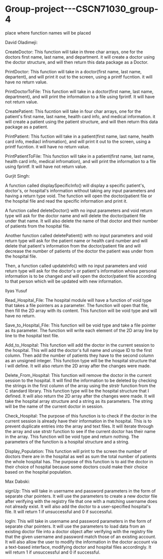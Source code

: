 # Group-project---CSCN71030_group-4
place where function names will be placed 

David Oladimeji: 

CreateDoctor: This function will take in three char arrays, one for the doctors first
name, last name, and department. it will create a doctor using the doctor structure,
and will then return this data package as a Doctor.

PrintDoctor: This function will take in a doctor(first name, last name, departent), and
will print it out to the screen, using a printf fucntion. it will have no return value.

PrintDoctorToFile: This function will take in a doctor(first name, last name,
department), and will print the information to a file using fprintf. It will have not return
value.

CreatePatient: This fucntion will take in four char arrays, one for the patient's first
name, last name, health card info, and medical information. it will create a patient
using the patient structure, and will then return this data package as a patient.

PrintPatient: This fuction will take in a patient(first name, last name, health card info, mediacl infromation), and will print it out to the screen, using a printf fucntion. it will have no return value.

PrintPatientToFile: This function will take in a patient(first name, last name,
health card info, medical infromation), and will print the information to a file using fprintf. It will have not return value. 


Gurjit Singh: 

A function called displaySpecificInfo() will display a specific patient's, doctor's, or hospital's information without taking any input parameters and having a return type void. The function will open the doctor/patient file or the hospital file and read the specific information and print it. 

A function called deleteDoctor() with no input parameters and void return type will ask for the doctor name and will delete the doctor/patient file under that name. It will also delete the name of that doctor and their number of patients from the hospital file. 

Another function called deletePatient() with no input parameters and void return type will ask for the patient name or health card number and will delete that patient's information from the doctor/patient file and will decrease the number of patients of the doctor the patient was under from the hospital file. 

Then, a function called updateInfo() with no input parameters and void return type will ask for the doctor's or patient's information whose personal information is to be changed and will open the doctor/patient file according to that person which will be updated with new information. 

Ilyas Yusuf

Read_Hospital_File: The hospital module will have a function of void type that takes a file pointers as a parameter. The function will open that file, then fill the 2D array with its content. This function will be void type and will have no return. 

Save_to_Hospital_File: This function will be void type and take a file pointer as its parameter. The function will write each element of the 2D array line by line to the hospital text file.

Add_to_Hospital: This function will add the doctor in the current session to the hospital. This will add the doctor's full name and unique ID to the first column. Then add the number of patients they have to the second column as an unsigned integer. This function type will be the hospital structure that I will define. It will also return the 2D array after the changes were made.

Delete_From_Hospital: This function will remove the doctor in the current session to the hospital. It will find the information to be deleted by checking the strings in the first column of the array using the strstr function from the C standard library. This function type will be the hospital structure that I defined. It will also return the 2D array after the changes were made. It will take the hospital array structure and a string as its parameters. The string will be the name of the current doctor in session.

Check_Hospital: The purpose of this function is to check if the doctor in the current session is already have their information in the hospital. This is to prevent duplicate entries into the array and text files. It will iterate through the array and use strstr function to see if the current doctor has their name in the array. This function will be void type and return nothing. The parameters of the function is a hospital structure and a string. 

Display_Population: This function will print to the screen the number of doctors there are in the hospital as well as sum the total number of patients the whole hospital has. The purpose of this function is to aid the doctor in their choice of hospital because some doctors could make their choice based on the hospital population.  

Max Dabski:

signUp: This will take in username and password parameters in the form of separate char pointers. It will use the parameters to create a new doctor file after verifying with the registry file that one with a matching username does not already exist. It will also add the doctor to a user-specified hospital's file. It will return 1 if unsuccessful and 0 if successful.

logIn: This will take in username and password parameters in the form of separate char pointers. It will use the parameters to load data from an existing doctor file into a doctor object after verifying with the registry file that the given username and password match those of an existing account. It will also allow the user to modify the information in the doctor account via a text-based interface, modifying doctor and hospital files accordingly. It will return 1 if unsuccessful and 0 if successful.
